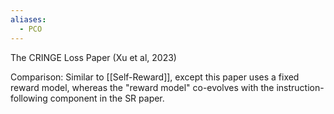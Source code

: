 ```yaml
---
aliases:
  - PCO
---
```

The CRINGE Loss Paper (Xu et al, 2023)

Comparison: Similar to [[Self-Reward]], except this paper uses a fixed reward model, whereas the "reward model" co-evolves with the instruction-following component in the SR paper.